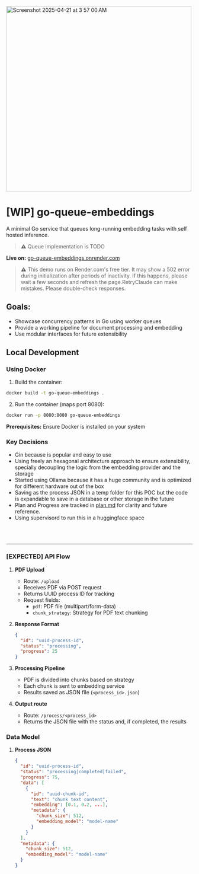 <img width="500" alt="Screenshot 2025-04-21 at 3 57 00 AM" src="https://github.com/user-attachments/assets/55ae783c-01cc-4336-8204-2289dc5c3358" />

# [WIP] go-queue-embeddings
A minimal Go service that queues long-running embedding tasks with self hosted inference. 

> ⚠️ Queue implementation is TODO

**Live on:**
[go-queue-embeddings.onrender.com
](https://go-queue-embeddings.onrender.com/)
> ⚠️ This demo runs on Render.com's free tier. It may show a 502 error during initialization after periods of inactivity. If this happens, please wait a few seconds and refresh the page.RetryClaude can make mistakes. Please double-check responses.
> 
## Goals:
- Showcase concurrency patterns in Go using worker queues
- Provide a working pipeline for document processing and embedding
- Use modular interfaces for future extensibility

## Local Development

### Using Docker

1. Build the container:
```bash
docker build -t go-queue-embeddings .
```

2. Run the container (maps port 8080):
```bash
docker run -p 8080:8080 go-queue-embeddings
```

**Prerequisites:** Ensure Docker is installed on your system

### Key Decisions
- Gin because is popular and easy to use
- Using freely an hexagonal architecture approach to ensure extensibility, specially decoupling the logic from the embedding provider and the storage
- Started using Ollama because it has a huge community and is optimized for different hardware out of the box
- Saving as the process JSON in a temp folder for this POC but the code is expandable to save in a database or other storage in the future
- Plan and Progress are tracked in [plan.md](plan.md) for clarity and future reference.
- Using supervisord to run this in a huggingface space

<br />
<br />

******

### [EXPECTED] API Flow
1. **PDF Upload**
   - Route: `/upload`
   - Receives PDF via POST request
   - Returns UUID process ID for tracking
   - Request fields:
     - `pdf`: PDF file (multipart/form-data)
     - `chunk_strategy`: Strategy for PDF text chunking

2. **Response Format**
   ```json
   {
     "id": "uuid-process-id",
     "status": "processing",
     "progress": 25
   }
   ```

3. **Processing Pipeline**
   - PDF is divided into chunks based on strategy
   - Each chunk is sent to embedding service
   - Results saved as JSON file (`<process_id>.json`)


4. **Output route**
   - Route: `/process/<process_id>`
   - Returns the JSON file with the status and, if completed, the results

### Data Model
 
1. **Process JSON**
   ```json
   {
     "id": "uuid-process-id",
     "status": "processing|completed|failed",
     "progress": 75,
     "data": [
       {
         "id": "uuid-chunk-id",
         "text": "chunk text content",
         "embedding": [0.1, 0.2, ...],
         "metadata": {
           "chunk_size": 512,
           "embedding_model": "model-name"
         }
       }
     ],
     "metadata": {
       "chunk_size": 512,
       "embedding_model": "model-name"
     }
   }
   ```
